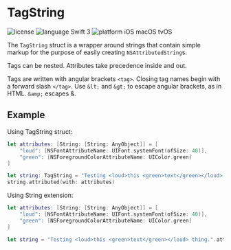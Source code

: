 # TagString

![license](https://img.shields.io/badge/license-MIT-blue.svg) ![language Swift 3](https://img.shields.io/badge/language-Swift%203-orange.svg) ![platform iOS macOS tvOS](https://img.shields.io/badge/platform-iOS%20%7C%20tvOS%20%7C%20macOS-lightgrey.svg)

The `TagString` struct is a wrapper around strings that contain simple markup for the purpose of easily creating `NSAttributedString`s.

Tags can be nested. Attributes take precedence inside and out.

Tags are written with angular brackets `<tag>`. Closing tag names begin with a forward slash `</tag>`. Use `&lt;` and `&gt;` to escape angular brackets, as in HTML. `&amp;` escapes &.

## Example

Using TagString struct:

```Swift
let attributes: [String: [String: AnyObject]] = [
    "loud": [NSFontAttributeName: UIFont.systemFont(ofSize: 40)],
    "green": [NSForegroundColorAttributeName: UIColor.green]
]

let string: TagString = "Testing <loud>this <green>text</green></loud> thing."
string.attributed(with: attributes)
```

Using String extension:

```Swift
let attributes: [String: [String: AnyObject]] = [
    "loud": [NSFontAttributeName: UIFont.systemFont(ofSize: 40)],
    "green": [NSForegroundColorAttributeName: UIColor.green]
]

let string = "Testing <loud>this <green>text</green></loud> thing.".attributed(with: attributes)
```
